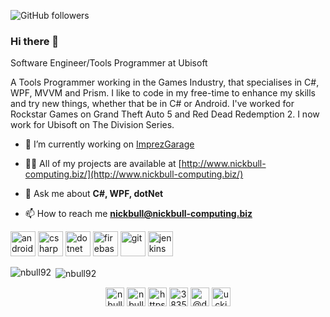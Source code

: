 
![GitHub followers](https://img.shields.io/github/followers/nbull92?label=Follow&style=social)

### Hi there 👋

Software Engineer/Tools Programmer at Ubisoft

A Tools Programmer working in the Games Industry, that specialises in C#, WPF, MVVM and Prism. 
I like to code in my free-time to enhance my skills and try new things, whether that be in C# or Android. 
I've worked for Rockstar Games on Grand Theft Auto 5 and Red Dead Redemption 2. 
I now work for Ubisoft on The Division Series.

- 🔭 I’m currently working on [ImprezGarage](https://www.imprezgarage.com/)

- 👨‍💻 All of my projects are available at [http://www.nickbull-computing.biz/](http://www.nickbull-computing.biz/)

- 💬 Ask me about **C#, WPF, dotNet**

- 📫 How to reach me **nickbull@nickbull-computing.biz**

<p align="left"><img src="https://devicons.github.io/devicon/devicon.git/icons/android/android-original-wordmark.svg" alt="android" width="40" height="40"/> <img src="https://devicons.github.io/devicon/devicon.git/icons/csharp/csharp-original.svg" alt="csharp" width="40" height="40"/> <img src="https://devicons.github.io/devicon/devicon.git/icons/dot-net/dot-net-original-wordmark.svg" alt="dotnet" width="40" height="40"/> <img src="https://www.vectorlogo.zone/logos/firebase/firebase-icon.svg" alt="firebase" width="40" height="40"/> <img src="https://www.vectorlogo.zone/logos/git-scm/git-scm-icon.svg" alt="git" width="40" height="40"/> <img src="https://www.vectorlogo.zone/logos/jenkins/jenkins-icon.svg" alt="jenkins" width="40" height="40"/></p><p><img align="left" src="https://github-readme-stats.vercel.app/api/top-langs/?username=nbull92&layout=compact&hide=html" alt="nbull92" /></p>

<p>&nbsp;<img align="center" src="https://github-readme-stats.vercel.app/api?username=nbull92&show_icons=true" alt="nbull92" /></p>

<p align="center">
<a href="https://dev.to/nbull92" target="blank"><img align="center" src="https://cdn.jsdelivr.net/npm/simple-icons@3.0.1/icons/dev-dot-to.svg" alt="nbull92" height="30" width="30" /></a>
<a href="https://twitter.com/nbull92" target="blank"><img align="center" src="https://cdn.jsdelivr.net/npm/simple-icons@3.0.1/icons/twitter.svg" alt="nbull92" height="30" width="30" /></a>
<a href="https://linkedin.com/in/https://www.linkedin.com/in/nicholas-bull/" target="blank"><img align="center" src="https://cdn.jsdelivr.net/npm/simple-icons@3.0.1/icons/linkedin.svg" alt="https://www.linkedin.com/in/nicholas-bull/" height="30" width="30" /></a>
<a href="https://stackoverflow.com/users/3835487" target="blank"><img align="center" src="https://cdn.jsdelivr.net/npm/simple-icons@3.0.1/icons/stackoverflow.svg" alt="3835487" height="30" width="30" /></a>
<a href="https://medium.com/@defterniko" target="blank"><img align="center" src="https://cdn.jsdelivr.net/npm/simple-icons@3.0.1/icons/medium.svg" alt="@defterniko" height="30" width="30" /></a>
<a href="https://www.youtube.com/c/uckj0rqrf1y3sjyrws6u-e-w" target="blank"><img align="center" src="https://cdn.jsdelivr.net/npm/simple-icons@3.0.1/icons/youtube.svg" alt="uckj0rqrf1y3sjyrws6u-e-w" height="30" width="30" /></a>
</p>

<!--
**NBull92/NBull92** is a ✨ _special_ ✨ repository because its `README.md` (this file) appears on your GitHub profile.
[![Linkedin: Nicholas Bull](https://img.shields.io/badge/-nicholas_bull-blue?style=flat-square&logo=Linkedin&logoColor=white&link=https://www.linkedin.com/in/nicholas-bull/)](https://www.linkedin.com/in/nicholas-bull)
[![](https://img.shields.io/badge/Email-nickbull-red)](mailto:nickbull@nickbull-computing.biz)
Here are some ideas to get you started:


### Hi there 👋

Software Engineer/Tools Programmer at Ubisoft

A Tools Programmer working in the Games Industry, that specialises in C#, WPF, MVVM and Prism. 
I like to code in my free-time to enhance my skills and try new things, whether that be in C# or Android. 
I've worked for Rockstar Games on Grand Theft Auto 5 and Red Dead Redemption 2. 
I now work for Ubisoft on The Division.


- 🔭 I’m currently working on ImprezGarage

- 🔭 I’m currently working on ...
- 🌱 I’m currently learning ...
- 👯 I’m looking to collaborate on ...
- 🤔 I’m looking for help with ...
- 💬 Ask me about ...
- 📫 How to reach me: ...
- 😄 Pronouns: ...
- ⚡ Fun fact: ...
-->
